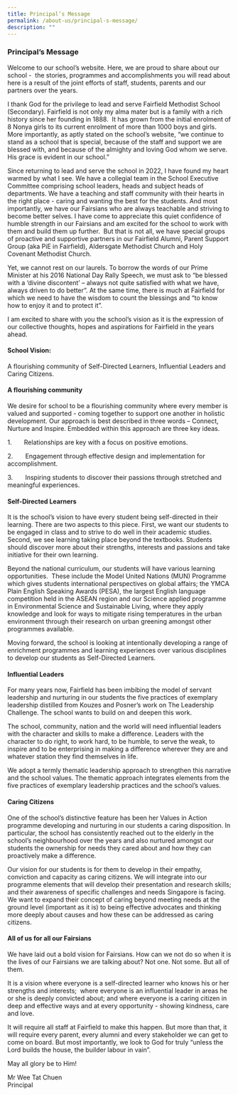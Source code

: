 ```yaml
---
title: Principal’s Message
permalink: /about-us/principal-s-message/
description: ""
---
```

### Principal’s Message


Welcome to our school’s website. Here, we are proud to share about our school -  the stories, programmes and accomplishments you will read about here is a result of the joint efforts of staff, students, parents and our partners over the years.

I thank God for the privilege to lead and serve Fairfield Methodist School (Secondary). Fairfield is not only my alma mater but is a family with a rich history since her founding in 1888.  It has grown from the initial enrolment of 8 Nonya girls to its current enrolment of more than 1000 boys and girls. More importantly, as aptly stated on the school’s website, “we continue to stand as a school that is special, because of the staff and support we are blessed with, and because of the almighty and loving God whom we serve. His grace is evident in our school.”

Since returning to lead and serve the school in 2022, I have found my heart warmed by what I see. We have a collegial team in the School Executive Committee comprising school leaders, heads and subject heads of departments. We have a teaching and staff community with their hearts in the right place - caring and wanting the best for the students. And most importantly, we have our Fairsians who are always teachable and striving to become better selves. I have come to appreciate this quiet confidence of humble strength in our Fairsians and am excited for the school to work with them and build them up further.  But that is not all, we have special groups of proactive and supportive partners in our Fairfield Alumni, Parent Support Group (aka PiE in Fairfield), Aldersgate Methodist Church and Holy Covenant Methodist Church.

Yet, we cannot rest on our laurels. To borrow the words of our Prime Minister at his 2016 National Day Rally Speech, we must ask to “be blessed with a ‘divine discontent’ – always not quite satisfied with what we have, always driven to do better”. At the same time, there is much at Fairfield for which we need to have the wisdom to count the blessings and “to know how to enjoy it and to protect it”.

I am excited to share with you the school’s vision as it is the expression of our collective thoughts, hopes and aspirations for Fairfield in the years ahead.

#### School Vision:

A flourishing community of Self-Directed Learners, Influential Leaders and Caring Citizens.

#### A flourishing community

We desire for school to be a flourishing community where every member is valued and supported - coming together to support one another in holistic development. Our approach is best described in three words – Connect, Nurture and Inspire. Embedded within this approach are three key ideas. 

1.       Relationships are key with a focus on positive emotions.

2.       Engagement through effective design and implementation for accomplishment.

3.       Inspiring students to discover their passions through stretched and meaningful experiences.

#### Self-Directed Learners

It is the school’s vision to have every student being self-directed in their learning. There are two aspects to this piece. First, we want our students to be engaged in class and to strive to do well in their academic studies. Second, we see learning taking place beyond the textbooks. Students should discover more about their strengths, interests and passions and take initiative for their own learning.

Beyond the national curriculum, our students will have various learning opportunities.  These include the Model United Nations (MUN) Programme which gives students international perspectives on global affairs; the YMCA Plain English Speaking Awards (PESA), the largest English language competition held in the ASEAN region and our Science applied programme in Environmental Science and Sustainable Living, where they apply knowledge and look for ways to mitigate rising temperatures in the urban environment through their research on urban greening amongst other programmes available. 

Moving forward, the school is looking at intentionally developing a range of enrichment programmes and learning experiences over various disciplines to develop our students as Self-Directed Learners.

#### Influential Leaders

For many years now, Fairfield has been imbibing the model of servant leadership and nurturing in our students the five practices of exemplary leadership distilled from Kouzes and Posner’s work on The Leadership Challenge. The school wants to build on and deepen this work.

The school, community, nation and the world will need influential leaders with the character and skills to make a difference. Leaders with the character to do right, to work hard, to be humble, to serve the weak, to inspire and to be enterprising in making a difference wherever they are and whatever station they find themselves in life.

We adopt a termly thematic leadership approach to strengthen this narrative and the school values. The thematic approach integrates elements from the five practices of exemplary leadership practices and the school’s values.

#### Caring Citizens

One of the school’s distinctive feature has been her Values in Action programme developing and nurturing in our students a caring disposition. In particular, the school has consistently reached out to the elderly in the school’s neighbourhood over the years and also nurtured amongst our students the ownership for needs they cared about and how they can proactively make a difference.

Our vision for our students is for them to develop in their empathy, conviction and capacity as caring citizens. We will integrate into our programme elements that will develop their presentation and research skills; and their awareness of specific challenges and needs Singapore is facing. We want to expand their concept of caring beyond meeting needs at the ground level (important as it is) to being effective advocates and thinking more deeply about causes and how these can be addressed as caring citizens. 

#### All of us for all our Fairsians

We have laid out a bold vision for Fairsians. How can we not do so when it is the lives of our Fairsians we are talking about? Not one. Not some. But all of them.

It is a vision where everyone is a self-directed learner who knows his or her strengths and interests;  where everyone is an influential leader in areas he or she is deeply convicted about; and where everyone is a caring citizen in deep and effective ways and at every opportunity - showing kindness, care and love.

It will require all staff at Fairfield to make this happen. But more than that, it will require every parent, every alumni and every stakeholder we can get to come on board. But most importantly, we look to God for truly “unless the Lord builds the house, the builder labour in vain”.

May all glory be to Him!

Mr Wee Tat Chuen  
Principal

